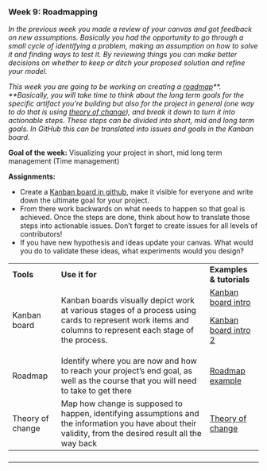 
### **Week 9: Roadmapping**

_In the previous week you made a review of your canvas and got feedback on new assumptions. Basically you had the opportunity to go through a small cycle of identifying a problem, making an assumption on how to solve it and finding ways to test it. By reviewing things you can make better decisions on whether to keep or ditch your proposed solution and refine your model._

_This week you are going to be working on creating a [roadmap](https://business-docs.co.uk/document-templates/roadmap-document-templates/what-is-a-project-roadmap/)**. **Basically, you will take time to think about the long term goals for the specific artifact you’re building but also for the project in general (one way to do that is using [theory of change](https://www.theoryofchange.org/what-is-theory-of-change/)), and break it down to turn it into actionable steps. These steps can be divided into short, mid and long term goals. In GitHub this can be translated into issues and goals in the Kanban board._

**Goal of the week:** Visualizing your project in short, mid long term management (Time management)

**Assignments:**



*   Create a [Kanban board in github](https://help.github.com/en/github/managing-your-work-on-github/about-project-boards), make it visible for everyone and write down the ultimate goal for your project.
*   From there work backwards on what needs to happen so that goal is achieved. Once the steps are done, think about how to translate those steps into actionable issues. Don’t forget to create issues for all levels of contributors!
*   If you have new hypothesis and ideas update your canvas. What would you do to validate these ideas, what experiments would you design?

<table>
  <tr>
   <td>
<strong>Tools</strong>
   </td>
   <td><strong>Use it for</strong>
   </td>
   <td><strong>Examples & tutorials</strong>
   </td>
  </tr>
  <tr>
   <td>Kanban board
   </td>
   <td>Kanban boards visually depict work at various stages of a process using cards to represent work items and columns to represent each stage of the process.
   </td>
   <td><a href="https://kanbanize.com/kanban-resources/getting-started/what-is-kanban-board/">Kanban board intro</a>
<p>
<a href="https://www.atlassian.com/agile/kanban/boards">Kanban board intro 2</a>
   </td>
  </tr>
  <tr>
   <td>Roadmap
   </td>
   <td>Identify where you are now and how to reach your project’s end goal, as well as the course that you will need to take to get there
   </td>
   <td><a href="https://github.com/KirstieJane/STEMMRoleModels/issues/1">Roadmap example</a>
   </td>
  </tr>
  <tr>
   <td>Theory of change
   </td>
   <td>Map how change is supposed to happen, identifying assumptions and the information you have about their validity, from the desired result all the way back
   </td>
   <td><a href="https://en.wikipedia.org/wiki/Theory_of_change">Theory of change</a>
   </td>
  </tr>
</table>



###

---
